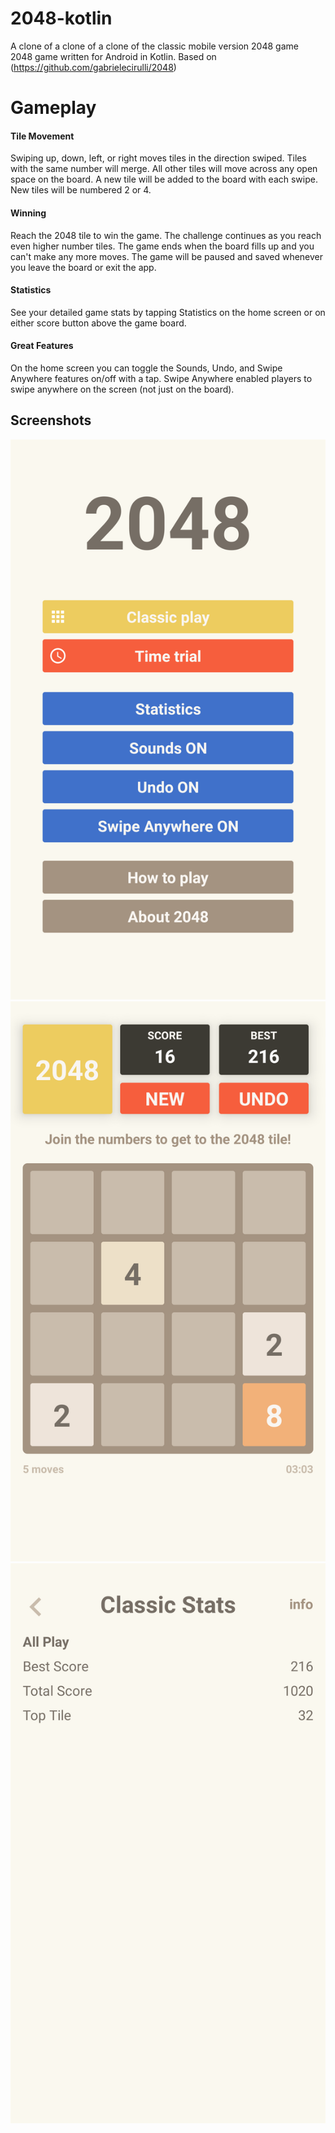 # 2048-kotlin
A clone of a clone of a clone of the classic mobile version 2048 game   
2048 game written for Android in Kotlin. Based on (https://github.com/gabrielecirulli/2048)

# Gameplay
#### Tile Movement
Swiping up, down, left, or right moves tiles in the direction swiped.
        Tiles with the same number will merge. All other tiles will move across any open space on
        the board. A new tile will be added to the board with each swipe. New tiles will be numbered
        2 or 4.
        
#### Winning
Reach the 2048 tile to win the game. The challenge continues as you
        reach even higher number tiles. The game ends when the board fills up and you can\'t make
        any more moves. The game will be paused and saved whenever you leave the board or exit the
        app.
#### Statistics
See your detailed game stats by tapping Statistics on the home screen
        or on either score button above the game board.
#### Great Features
On the home screen you can toggle the Sounds, Undo, and Swipe Anywhere
        features on/off with a tap. Swipe Anywhere enabled players to swipe anywhere on the screen
        (not just on the board).

## Screenshots 
<img src="/Screenshots/1.png"/>
<img src="/Screenshots/2.png"/>
<img src="/Screenshots/3.png"/>
